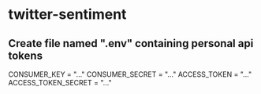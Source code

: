 # twitter-sentiment

## Create file named ".env" containing personal api tokens
CONSUMER_KEY = "..."
CONSUMER_SECRET = "..."
ACCESS_TOKEN = "..."
ACCESS_TOKEN_SECRET = "..."